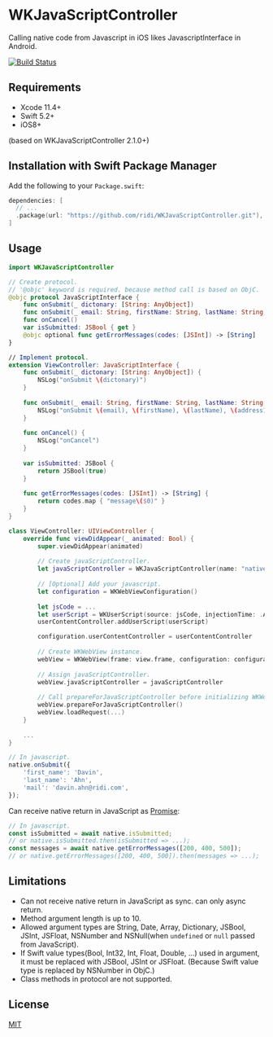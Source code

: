 # WKJavaScriptController

Calling native code from Javascript in iOS likes JavascriptInterface in Android.

[![Build Status](https://travis-ci.com/ridi/WKJavaScriptController.svg?branch=master)](https://travis-ci.com/ridi/WKJavaScriptController)

## Requirements

- Xcode 11.4+
- Swift 5.2+
- iOS8+

(based on WKJavaScriptController 2.1.0+)

## Installation with Swift Package Manager

Add the following to your `Package.swift`:

```swift
dependencies: [
  // ...
  .package(url: "https://github.com/ridi/WKJavaScriptController.git"),
]
```

## Usage

```swift
import WKJavaScriptController

// Create protocol.
// '@objc' keyword is required. because method call is based on ObjC.
@objc protocol JavaScriptInterface {
    func onSubmit(_ dictonary: [String: AnyObject])
    func onSubmit(_ email: String, firstName: String, lastName: String, address1: String, address2: String, zipCode: JSInt, phoneNumber: String)
    func onCancel()
    var isSubmitted: JSBool { get }
    @objc optional func getErrorMessages(codes: [JSInt]) -> [String]
}

// Implement protocol. 
extension ViewController: JavaScriptInterface {
    func onSubmit(_ dictonary: [String: AnyObject]) {
        NSLog("onSubmit \(dictonary)")
    }
    
    func onSubmit(_ email: String, firstName: String, lastName: String, address1: String, address2: String, zipCode: JSInt, phoneNumber: String) {
        NSLog("onSubmit \(email), \(firstName), \(lastName), \(address1), \(address2), \(zipCode.value), \(phoneNumber)")
    }
    
    func onCancel() {
        NSLog("onCancel")
    }
    
    var isSubmitted: JSBool {
        return JSBool(true)
    }
    
    func getErrorMessages(codes: [JSInt]) -> [String] {
        return codes.map { "message\($0)" }
    }
}

class ViewController: UIViewController {
    override func viewDidAppear(_ animated: Bool) {
        super.viewDidAppear(animated)
        
        // Create javaScriptController.
        let javaScriptController = WKJavaScriptController(name: "native", target: self, bridgeProtocol: JavaScriptInterface.self)
        
        // [Optional] Add your javascript.
        let configuration = WKWebViewConfiguration()
        
        let jsCode = ...
        let userScript = WKUserScript(source: jsCode, injectionTime: .AtDocumentEnd, forMainFrameOnly: true)
        userContentController.addUserScript(userScript)

        configuration.userContentController = userContentController
        
        // Create WKWebView instance.
        webView = WKWebView(frame: view.frame, configuration: configuration)
        
        // Assign javaScriptController.
        webView.javaScriptController = javaScriptController
        
        // Call prepareForJavaScriptController before initializing WKWebView or loading page.
        webView.prepareForJavaScriptController()
        webView.loadRequest(...)
    }
    
    ...
}
```
```js
// In javascript.
native.onSubmit({
    'first_name': 'Davin',
    'last_name': 'Ahn',
    'mail': 'davin.ahn@ridi.com',
});
```

Can receive native return in JavaScript as [Promise](https://developer.mozilla.org/ko/docs/Web/JavaScript/Reference/Global_Objects/Promise):

```js
// In javascript.
const isSubmitted = await native.isSubmitted;
// or native.isSubmitted.then(isSubmitted => ...);
const messages = await native.getErrorMessages([200, 400, 500]);
// or native.getErrorMessages([200, 400, 500]).then(messages => ...);
```

## Limitations

- Can not receive native return in JavaScript as sync. can only async return.
- Method argument length is up to 10.
- Allowed argument types are String, Date, Array, Dictionary, JSBool, JSInt, JSFloat, NSNumber and NSNull(when `undefined` or `null` passed from JavaScript).
- If Swift value types(Bool, Int32, Int, Float, Double, ...) used in argument, it must be replaced with JSBool, JSInt or JSFloat. (Because Swift value type is replaced by NSNumber in ObjC.)
- Class methods in protocol are not supported.

## License

[MIT](https://github.com/ridi/WKJavaScriptController/blob/master/LICENSE)
